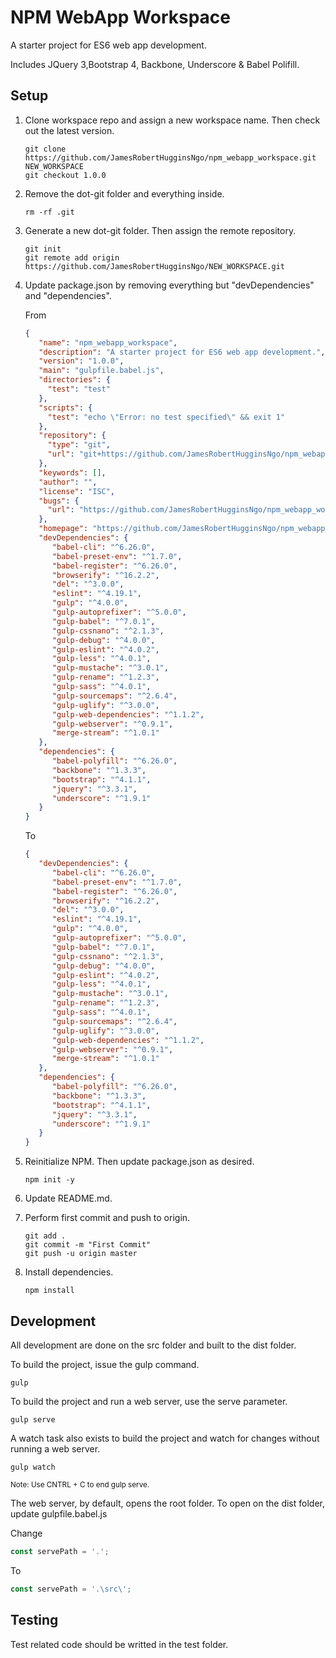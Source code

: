 # NPM WebApp Workspace

A starter project for ES6 web app development.

Includes JQuery 3,Bootstrap 4, Backbone, Underscore & Babel Polifill.

## Setup

1. Clone workspace repo and assign a new workspace name. Then check out the latest version.

   ``` shell
   git clone https://github.com/JamesRobertHugginsNgo/npm_webapp_workspace.git NEW_WORKSPACE
   git checkout 1.0.0
   ```

1. Remove the dot-git folder and everything inside.

   ``` shell
   rm -rf .git
   ```

1. Generate a new dot-git folder. Then assign the remote repository.

   ``` shell
   git init
   git remote add origin https://github.com/JamesRobertHugginsNgo/NEW_WORKSPACE.git
   ```

1. Update package.json by removing everything but "devDependencies" and "dependencies".

   From

   ``` json
   {
      "name": "npm_webapp_workspace",
      "description": "A starter project for ES6 web app development.",
      "version": "1.0.0",
      "main": "gulpfile.babel.js",
      "directories": {
        "test": "test"
      },
      "scripts": {
        "test": "echo \"Error: no test specified\" && exit 1"
      },
      "repository": {
        "type": "git",
        "url": "git+https://github.com/JamesRobertHugginsNgo/npm_webapp_workspace.git"
      },
      "keywords": [],
      "author": "",
      "license": "ISC",
      "bugs": {
        "url": "https://github.com/JamesRobertHugginsNgo/npm_webapp_workspace/issues"
      },
      "homepage": "https://github.com/JamesRobertHugginsNgo/npm_webapp_workspace#readme",
      "devDependencies": {
         "babel-cli": "^6.26.0",
         "babel-preset-env": "^1.7.0",
         "babel-register": "^6.26.0",
         "browserify": "^16.2.2",
         "del": "^3.0.0",
         "eslint": "^4.19.1",
         "gulp": "^4.0.0",
         "gulp-autoprefixer": "^5.0.0",
         "gulp-babel": "^7.0.1",
         "gulp-cssnano": "^2.1.3",
         "gulp-debug": "^4.0.0",
         "gulp-eslint": "^4.0.2",
         "gulp-less": "^4.0.1",
         "gulp-mustache": "^3.0.1",
         "gulp-rename": "^1.2.3",
         "gulp-sass": "^4.0.1",
         "gulp-sourcemaps": "^2.6.4",
         "gulp-uglify": "^3.0.0",
         "gulp-web-dependencies": "^1.1.2",
         "gulp-webserver": "^0.9.1",
         "merge-stream": "^1.0.1"
      },
      "dependencies": {
         "babel-polyfill": "^6.26.0",
         "backbone": "^1.3.3",
         "bootstrap": "^4.1.1",
         "jquery": "^3.3.1",
         "underscore": "^1.9.1"
      }
   }
   ```

   To

   ``` json
   {
      "devDependencies": {
         "babel-cli": "^6.26.0",
         "babel-preset-env": "^1.7.0",
         "babel-register": "^6.26.0",
         "browserify": "^16.2.2",
         "del": "^3.0.0",
         "eslint": "^4.19.1",
         "gulp": "^4.0.0",
         "gulp-autoprefixer": "^5.0.0",
         "gulp-babel": "^7.0.1",
         "gulp-cssnano": "^2.1.3",
         "gulp-debug": "^4.0.0",
         "gulp-eslint": "^4.0.2",
         "gulp-less": "^4.0.1",
         "gulp-mustache": "^3.0.1",
         "gulp-rename": "^1.2.3",
         "gulp-sass": "^4.0.1",
         "gulp-sourcemaps": "^2.6.4",
         "gulp-uglify": "^3.0.0",
         "gulp-web-dependencies": "^1.1.2",
         "gulp-webserver": "^0.9.1",
         "merge-stream": "^1.0.1"
      },
      "dependencies": {
         "babel-polyfill": "^6.26.0",
         "backbone": "^1.3.3",
         "bootstrap": "^4.1.1",
         "jquery": "^3.3.1",
         "underscore": "^1.9.1"
      }
   }
   ```

1. Reinitialize NPM. Then update package.json as desired.

   ``` shell
   npm init -y
   ```

1. Update README.md.

1. Perform first commit and push to origin.

   ``` shell
   git add .
   git commit -m "First Commit"
   git push -u origin master
   ```

1. Install dependencies.

   ``` shell
   npm install
   ```

## Development

All development are done on the src folder and built to the dist folder.

To build the project, issue the gulp command.

``` shell
gulp
```

To build the project and run a web server, use the serve parameter.

``` shell
gulp serve
```

A watch task also exists to build the project and watch for changes without running a web server.

``` shell
gulp watch
```

<small>Note: Use CNTRL + C to end gulp serve.</small>

The web server, by default, opens the root folder.
To open on the dist folder, update gulpfile.babel.js

Change

``` JavaScript
const servePath = '.';
```

To

``` JavaScript
const servePath = '.\src\';
```

## Testing

Test related code should be writted in the test folder.
